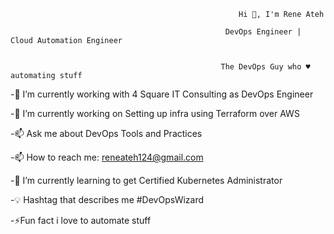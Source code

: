                                                        Hi 👋, I'm Rene Ateh

                                                    DevOps Engineer | Cloud Automation Engineer
                                          
                                                    
                                                   The DevOps Guy who ♥ automating stuff
                                                    
                                                    
-🏢 I’m currently working with  4 Square IT Consulting as DevOps Engineer

-🌱 I’m currently working on Setting up infra using Terraform over AWS

-📫 Ask me about DevOps Tools and Practices

-📫 How to reach me: reneateh124@gmail.com

-🌱 I’m currently learning to get Certified Kubernetes Administrator

-💡 Hashtag that describes me #DevOpsWizard

-⚡Fun fact i love to automate stuff





